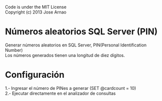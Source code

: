 Code is under the MIT License<br />
Copyright (c) 2013 Jose Arnao

Números aleatorios SQL Server (PIN)
===================================

Generar números aleatorios en SQL Server, PIN(Personal Identification Number)<br />
Los números generados tienen una longitud de diez dígitos.

Configuración
=============

1.- Ingresar el número de PINes a generar (SET @cardcount = 10)<br />
2.- Ejecutar directamente en el analizador de consultas

